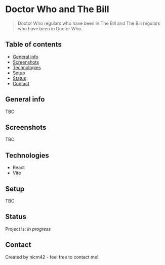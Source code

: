 # Doctor Who and The Bill

> Doctor Who regulars who have been in The Bill and The Bill regulars who have been in Doctor Who.

## Table of contents

- [General info](#general-info)
- [Screenshots](#screenshots)
- [Technologies](#technologies)
- [Setup](#setup)
- [Status](#status)
- [Contact](#contact)

## General info

TBC

## Screenshots

TBC

## Technologies

- React
- Vite

## Setup

TBC

## Status

Project is: _in progress_

## Contact

Created by nicm42 - feel free to contact me!
